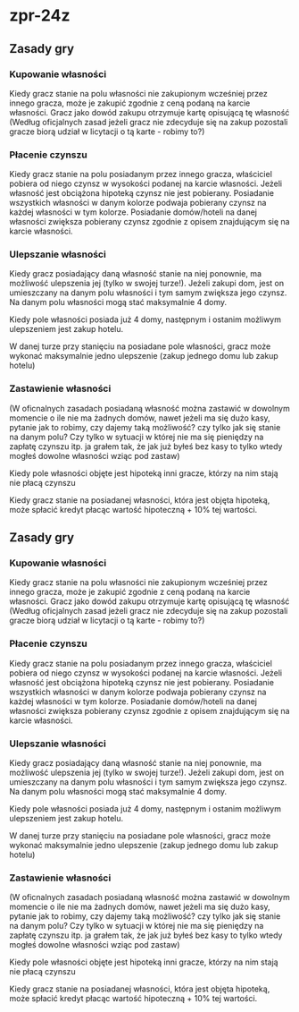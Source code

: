 # zpr-24z
## Zasady gry

### Kupowanie własności
Kiedy gracz stanie na polu własności nie zakupionym wcześniej przez innego gracza, może je zakupić zgodnie z ceną podaną na karcie własności. Gracz jako dowód zakupu otrzymuje kartę opisującą tę własność
(Według oficjalnych zasad jeżeli gracz nie zdecyduje się na zakup pozostali gracze biorą udział w licytacji o tą karte - robimy to?)

### Płacenie czynszu
Kiedy gracz stanie na polu posiadanym przez innego gracza, właściciel pobiera od niego czynsz w wysokości podanej na karcie własności. Jeżeli własność jest obciążona hipoteką czynsz nie jest pobierany. Posiadanie wszystkich własności w danym kolorze podwaja pobierany czynsz na każdej własności w tym kolorze. Posiadanie domów/hoteli na danej własności zwiększa pobierany czynsz zgodnie z opisem znajdującym się na karcie własności.

### Ulepszanie własności
Kiedy gracz posiadający daną własność stanie na niej ponownie, ma możliwość ulepszenia jej (tylko w swojej turze!). Jeżeli zakupi dom, jest on umieszczany na danym polu własności i tym samym zwiększa jego czynsz. Na danym polu własności mogą stać maksymalnie 4 domy.

Kiedy pole własności posiada już 4 domy, następnym i ostanim możliwym ulepszeniem jest zakup hotelu. 

W danej turze przy stanięciu na posiadane pole własności, gracz może wykonać maksymalnie jedno ulepszenie (zakup jednego domu lub zakup hotelu)

### Zastawienie własności
(W oficnalnych zasadach posiadaną własność można zastawić w dowolnym momencie o ile nie ma żadnych domów, nawet jeżeli ma się dużo kasy, pytanie jak to robimy, czy dajemy taką możliwość? czy tylko jak się stanie na danym polu? Czy tylko w sytuacji w której nie ma się pieniędzy na zapłatę czynszu itp. ja grałem tak, że jak już byłeś bez kasy to tylko wtedy mogłeś dowolne własności wziąc pod zastaw)

Kiedy pole własności objęte jest hipoteką inni gracze, którzy na nim stają nie płacą czynszu

Kiedy gracz stanie na posiadanej własności, która jest objęta hipoteką, może spłacić kredyt płacąc wartość hipoteczną + 10% tej wartości.

## Zasady gry

### Kupowanie własności
Kiedy gracz stanie na polu własności nie zakupionym wcześniej przez innego gracza, może je zakupić zgodnie z ceną podaną na karcie własności. Gracz jako dowód zakupu otrzymuje kartę opisującą tę własność
(Według oficjalnych zasad jeżeli gracz nie zdecyduje się na zakup pozostali gracze biorą udział w licytacji o tą karte - robimy to?)

### Płacenie czynszu
Kiedy gracz stanie na polu posiadanym przez innego gracza, właściciel pobiera od niego czynsz w wysokości podanej na karcie własności. Jeżeli własność jest obciążona hipoteką czynsz nie jest pobierany. Posiadanie wszystkich własności w danym kolorze podwaja pobierany czynsz na każdej własności w tym kolorze. Posiadanie domów/hoteli na danej własności zwiększa pobierany czynsz zgodnie z opisem znajdującym się na karcie własności.

### Ulepszanie własności
Kiedy gracz posiadający daną własność stanie na niej ponownie, ma możliwość ulepszenia jej (tylko w swojej turze!). Jeżeli zakupi dom, jest on umieszczany na danym polu własności i tym samym zwiększa jego czynsz. Na danym polu własności mogą stać maksymalnie 4 domy.

Kiedy pole własności posiada już 4 domy, następnym i ostanim możliwym ulepszeniem jest zakup hotelu. 

W danej turze przy stanięciu na posiadane pole własności, gracz może wykonać maksymalnie jedno ulepszenie (zakup jednego domu lub zakup hotelu)

### Zastawienie własności
(W oficnalnych zasadach posiadaną własność można zastawić w dowolnym momencie o ile nie ma żadnych domów, nawet jeżeli ma się dużo kasy, pytanie jak to robimy, czy dajemy taką możliwość? czy tylko jak się stanie na danym polu? Czy tylko w sytuacji w której nie ma się pieniędzy na zapłatę czynszu itp. ja grałem tak, że jak już byłeś bez kasy to tylko wtedy mogłeś dowolne własności wziąc pod zastaw)

Kiedy pole własności objęte jest hipoteką inni gracze, którzy na nim stają nie płacą czynszu

Kiedy gracz stanie na posiadanej własności, która jest objęta hipoteką, może spłacić kredyt płacąc wartość hipoteczną + 10% tej wartości.

